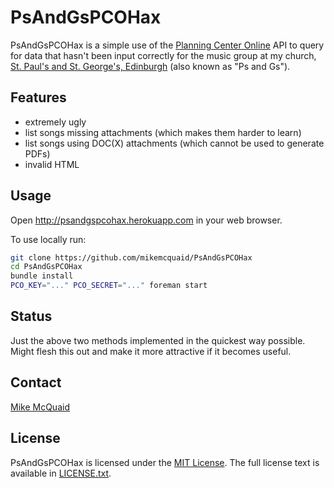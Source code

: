 # PsAndGsPCOHax
PsAndGsPCOHax is a simple use of the [Planning Center Online](http://get.planningcenteronline.com) API to query for data that hasn't been input correctly for the music group at my church, [St. Paul's and St. George's, Edinburgh](http://www.pandgchurch.org.uk) (also known as "Ps and Gs").

## Features
- extremely ugly
- list songs missing attachments (which makes them harder to learn)
- list songs using DOC(X) attachments (which cannot be used to generate PDFs)
- invalid HTML

## Usage
Open http://psandgspcohax.herokuapp.com in your web browser.

To use locally run:
```bash
git clone https://github.com/mikemcquaid/PsAndGsPCOHax
cd PsAndGsPCOHax
bundle install
PCO_KEY="..." PCO_SECRET="..." foreman start
```

## Status
Just the above two methods implemented in the quickest way possible. Might flesh this out and make it more attractive if it becomes useful.

## Contact
[Mike McQuaid](mailto:mike@mikemcquaid.com)

## License
PsAndGsPCOHax is licensed under the [MIT License](http://en.wikipedia.org/wiki/MIT_License).
The full license text is available in [LICENSE.txt](https://github.com/mikemcquaid/PsAndGsPCOHax/blob/master/LICENSE.txt).

